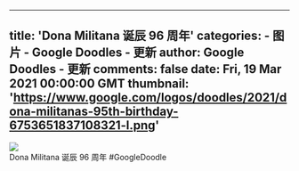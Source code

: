 
---
title: 'Dona Militana 诞辰 96 周年'
categories: 
    - 图片
    - Google Doodles - 更新
author: Google Doodles - 更新
comments: false
date: Fri, 19 Mar 2021 00:00:00 GMT
thumbnail: 'https://www.google.com/logos/doodles/2021/dona-militanas-95th-birthday-6753651837108321-l.png'
---

<div>   
<img src="https://www.google.com/logos/doodles/2021/dona-militanas-95th-birthday-6753651837108321-l.png" referrerpolicy="no-referrer"><br>Dona Militana 诞辰 96 周年 #GoogleDoodle  
</div>
            